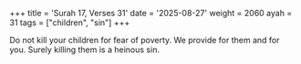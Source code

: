 +++
title = 'Surah 17, Verses 31'
date = '2025-08-27'
weight = 2060
ayah = 31
tags = ["children", "sin"]
+++

Do not kill your children for fear of poverty. We provide for them and for you. Surely killing them is a heinous sin.